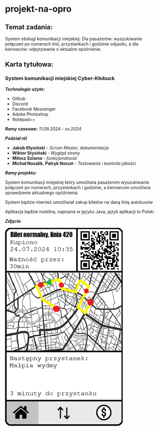 # projekt-na-opro
## Temat zadania:
System obsługi komunikacji miejskiej: Dla pasażerów: wyszukiwanie połączeń po
numerach linii, przystankach i godzinie odjazdu, a dla kierowców: odpytywanie o
aktualne opóźnienie.

## Karta tytułowa:
### System komunikacji miejskiej Cyber-Kłobuck
***Technologie użyte:*** 
+ Github
+ Discord
+ Facebook Messenger
+ Adobe Photoshop
+ Notepad++
  
***Ramy czasowe:*** *11.09.2024* - *xx.2024*

***Podział ról***
+ **Jakub Kłysiński** - *Scrum Master, dokumentacja*
+ **Wiktor Stysiński** - *Wygląd strony*
+ **Miłosz Szlama** - *funkcjonalność*
+ **Michał Nosalik**, **Patryk Nocuń** - *Testowanie i kontrola jakości*

***Ramy projektu:***

  System komunikacji miejskiej który umożliwia pasażerom wyszukiwanie 
połączeń po numerach, przystankach i godzinie, a kierowcom umożliwia
sprawdzenie aktualnego opóźnienia.

System będzie również umożliwiał zakup biletów na daną linię 
autobusów

Aplikacja będzie mobilna, napisana w języku Java, język aplikacji to Polski

***Zdjęcia***

![Strona główna](/assets/Beztytulu.png)
